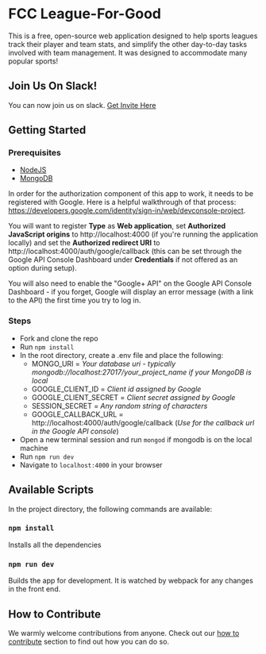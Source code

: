 # FCC League-For-Good

This is a free, open-source web application designed to help sports leagues track their player and team stats, and simplify the other day-to-day tasks involved with team management. It was designed to accommodate many popular sports!

## Join Us On Slack!

You can now join us on slack. [Get Invite Here](https://fcc-slack-invite.herokuapp.com/)

## Getting Started

### Prerequisites

- [NodeJS](https://nodejs.org)
- [MongoDB](https://www.mongodb.org)

In order for the authorization component of this app to work, it needs to be registered with Google. Here is a helpful walkthrough of that process: https://developers.google.com/identity/sign-in/web/devconsole-project.

You will want to register **Type** as **Web application**, set **Authorized JavaScript origins** to
http://localhost:4000 (if you're running the application locally) and set the **Authorized
redirect URI** to http://localhost:4000/auth/google/callback (this can be set through the Google API
Console Dashboard under **Credentials** if not offered as an option during setup).

You will also need to enable the "Google+ API" on the Google API Console Dashboard - if you forget,
Google will display an error message (with a link to the API) the first time you try to log in.

### Steps

- Fork and clone the repo
- Run `npm install`
- In the root directory, create a .env file and place the following: 
  - MONGO_URI = *Your database uri - typically mongodb://localhost:27017/your_project_name if your MongoDB is local* 
  - GOOGLE_CLIENT_ID = *Client id assigned by Google* 
  - GOOGLE_CLIENT_SECRET = *Client secret assigned by Google*
  - SESSION_SECRET = *Any random string of characters*
  - GOOGLE_CALLBACK_URL = http://localhost:4000/auth/google/callback (*Use for the callback url in the Google API console*)
- Open a new terminal session and run `mongod` if mongodb is on the local machine
- Run `npm run dev`
- Navigate to `localhost:4000` in your browser

## Available Scripts

In the project directory, the following commands are available:

### `npm install`

Installs all the dependencies

### `npm run dev`

Builds the app for development. It is watched by webpack for any changes in the front end.

## How to Contribute
We warmly welcome contributions from anyone. Check out our [how to contribute](https://github.com/freeCodeCamp/league-for-good/blob/master/CONTRIBUTING.md) section to find out how you can do so.

